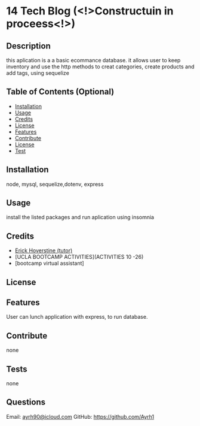 # 14 Tech Blog (<!>Constructuin in proceess<!>)

## Description
this aplication is a a basic ecommance database. it allows user to keep inventory and use the http methods to creat categories, create products and add tags, using sequelize 

## Table of Contents (Optional)
- [Installation](#installation)
- [Usage](#usage)
- [Credits](#credits)
- [License](#license)
- [Features](#Features)
- [Contribute](#Contribute)
- [License](#license)
- [Test](#Test)

## Installation
node, mysql, sequelize,dotenv, express
## Usage
install the listed packages and run aplication using insomnia  

## Credits
 * [Erick Hoverstine (tutor)](none)
 * [UCLA BOOTCAMP ACTIVITIES](ACTIVITIES 10 -26)
 * [bootcamp virtual assistant]

## License

## Features
User can lunch application with express, to run database. 

## Contribute
none

## Tests
none

## Questions
 Email: ayrh90@icloud.com
 GitHub: https://github.com/Ayrh1

